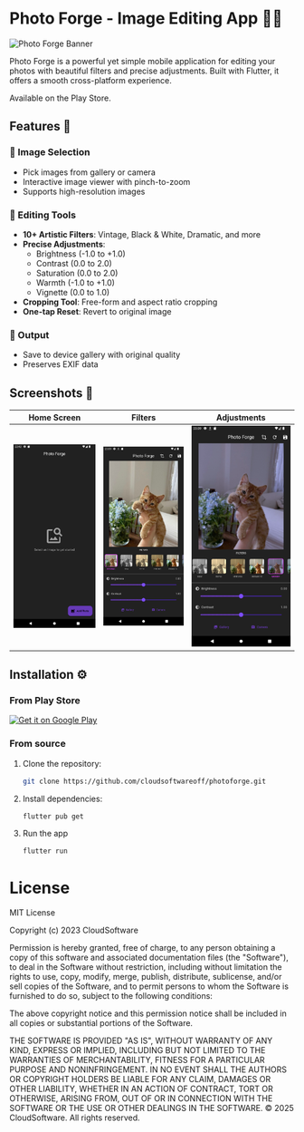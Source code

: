 # Photo Forge - Image Editing App 📸✨

![Photo Forge Banner](https://play-lh.googleusercontent.com/zBqD6OrdUsAgco2y18iotvr42srLpUqi50GkaXa-c02_ZGXGEIi5BsO0QBRgdNRd3y7r=w832-h470-rw)

Photo Forge is a powerful yet simple mobile application for editing your photos with beautiful filters and precise adjustments. Built with Flutter, it offers a smooth cross-platform experience.

Available on the Play Store.


## Features 🌟

### 📁 Image Selection
- Pick images from gallery or camera
- Interactive image viewer with pinch-to-zoom
- Supports high-resolution images

### 🎨 Editing Tools
- **10+ Artistic Filters**: Vintage, Black & White, Dramatic, and more
- **Precise Adjustments**:
  - Brightness (-1.0 to +1.0)
  - Contrast (0.0 to 2.0)
  - Saturation (0.0 to 2.0)
  - Warmth (-1.0 to +1.0)
  - Vignette (0.0 to 1.0)
- **Cropping Tool**: Free-form and aspect ratio cropping
- **One-tap Reset**: Revert to original image

### 💾 Output
- Save to device gallery with original quality
- Preserves EXIF data

## Screenshots 📱

| Home Screen | Filters | Adjustments |
|-------------|---------|-------------|
| ![Home](flutter_01.png) | ![Filters](flutter_02.png) | ![Adjust](flutter_03.png) |

## Installation ⚙️

### From Play Store
[![Get it on Google Play](https://play.google.com/intl/en_us/badges/static/images/badges/en_badge_web_generic.png)](https://play.google.com/store/apps/details?id=com.cloudsoftware.photoforge)


### From source
1. Clone the repository:
   ```bash
   git clone https://github.com/cloudsoftwareoff/photoforge.git
   ```
2. Install dependencies:
    ```bash
    flutter pub get
    ```
3. Run the app
    ```bash
    flutter run
    ```

# License
MIT License

Copyright (c) 2023 CloudSoftware

Permission is hereby granted, free of charge, to any person obtaining a copy
of this software and associated documentation files (the "Software"), to deal
in the Software without restriction, including without limitation the rights
to use, copy, modify, merge, publish, distribute, sublicense, and/or sell
copies of the Software, and to permit persons to whom the Software is
furnished to do so, subject to the following conditions:

The above copyright notice and this permission notice shall be included in all
copies or substantial portions of the Software.

THE SOFTWARE IS PROVIDED "AS IS", WITHOUT WARRANTY OF ANY KIND, EXPRESS OR
IMPLIED, INCLUDING BUT NOT LIMITED TO THE WARRANTIES OF MERCHANTABILITY,
FITNESS FOR A PARTICULAR PURPOSE AND NONINFRINGEMENT. IN NO EVENT SHALL THE
AUTHORS OR COPYRIGHT HOLDERS BE LIABLE FOR ANY CLAIM, DAMAGES OR OTHER
LIABILITY, WHETHER IN AN ACTION OF CONTRACT, TORT OR OTHERWISE, ARISING FROM,
OUT OF OR IN CONNECTION WITH THE SOFTWARE OR THE USE OR OTHER DEALINGS IN THE
SOFTWARE.
© 2025 CloudSoftware. All rights reserved.